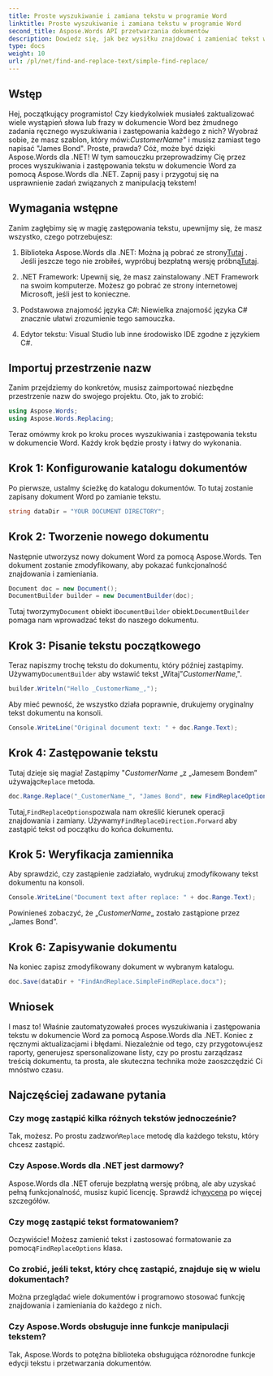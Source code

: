 ```yaml
---
title: Proste wyszukiwanie i zamiana tekstu w programie Word
linktitle: Proste wyszukiwanie i zamiana tekstu w programie Word
second_title: Aspose.Words API przetwarzania dokumentów
description: Dowiedz się, jak bez wysiłku znajdować i zamieniać tekst w dokumentach Worda za pomocą Aspose.Words dla .NET. Zawiera przewodnik krok po kroku.
type: docs
weight: 10
url: /pl/net/find-and-replace-text/simple-find-replace/
---
```

## Wstęp

Hej, początkujący programisto! Czy kiedykolwiek musiałeś zaktualizować wiele wystąpień słowa lub frazy w dokumencie Word bez żmudnego zadania ręcznego wyszukiwania i zastępowania każdego z nich? Wyobraź sobie, że masz szablon, który mówi:_CustomerName_" i musisz zamiast tego napisać "James Bond". Proste, prawda? Cóż, może być dzięki Aspose.Words dla .NET! W tym samouczku przeprowadzimy Cię przez proces wyszukiwania i zastępowania tekstu w dokumencie Word za pomocą Aspose.Words dla .NET. Zapnij pasy i przygotuj się na usprawnienie zadań związanych z manipulacją tekstem!

## Wymagania wstępne

Zanim zagłębimy się w magię zastępowania tekstu, upewnijmy się, że masz wszystko, czego potrzebujesz:

1.  Biblioteka Aspose.Words dla .NET: Można ją pobrać ze strony[Tutaj](https://releases.aspose.com/words/net/) . Jeśli jeszcze tego nie zrobiłeś, wypróbuj bezpłatną wersję próbną[Tutaj](https://releases.aspose.com/).

2. .NET Framework: Upewnij się, że masz zainstalowany .NET Framework na swoim komputerze. Możesz go pobrać ze strony internetowej Microsoft, jeśli jest to konieczne.

3. Podstawowa znajomość języka C#: Niewielka znajomość języka C# znacznie ułatwi zrozumienie tego samouczka.

4. Edytor tekstu: Visual Studio lub inne środowisko IDE zgodne z językiem C#.

## Importuj przestrzenie nazw

Zanim przejdziemy do konkretów, musisz zaimportować niezbędne przestrzenie nazw do swojego projektu. Oto, jak to zrobić:

```csharp
using Aspose.Words;
using Aspose.Words.Replacing;
```

Teraz omówmy krok po kroku proces wyszukiwania i zastępowania tekstu w dokumencie Word. Każdy krok będzie prosty i łatwy do wykonania.

## Krok 1: Konfigurowanie katalogu dokumentów

Po pierwsze, ustalmy ścieżkę do katalogu dokumentów. To tutaj zostanie zapisany dokument Word po zamianie tekstu.

```csharp
string dataDir = "YOUR DOCUMENT DIRECTORY";
```

## Krok 2: Tworzenie nowego dokumentu

Następnie utworzysz nowy dokument Word za pomocą Aspose.Words. Ten dokument zostanie zmodyfikowany, aby pokazać funkcjonalność znajdowania i zamieniania.

```csharp
Document doc = new Document();
DocumentBuilder builder = new DocumentBuilder(doc);
```

 Tutaj tworzymy`Document` obiekt i`DocumentBuilder` obiekt.`DocumentBuilder` pomaga nam wprowadzać tekst do naszego dokumentu.

## Krok 3: Pisanie tekstu początkowego

 Teraz napiszmy trochę tekstu do dokumentu, który później zastąpimy. Używamy`DocumentBuilder` aby wstawić tekst „Witaj”_CustomerName_,".

```csharp
builder.Writeln("Hello _CustomerName_,");
```

Aby mieć pewność, że wszystko działa poprawnie, drukujemy oryginalny tekst dokumentu na konsoli.

```csharp
Console.WriteLine("Original document text: " + doc.Range.Text);
```

## Krok 4: Zastępowanie tekstu

Tutaj dzieje się magia! Zastąpimy "_CustomerName_ „z „Jamesem Bondem” używając`Replace` metoda. 

```csharp
doc.Range.Replace("_CustomerName_", "James Bond", new FindReplaceOptions(FindReplaceDirection.Forward));
```

 Tutaj,`FindReplaceOptions`pozwala nam określić kierunek operacji znajdowania i zamiany. Używamy`FindReplaceDirection.Forward` aby zastąpić tekst od początku do końca dokumentu.

## Krok 5: Weryfikacja zamiennika

Aby sprawdzić, czy zastąpienie zadziałało, wydrukuj zmodyfikowany tekst dokumentu na konsoli.

```csharp
Console.WriteLine("Document text after replace: " + doc.Range.Text);
```

Powinieneś zobaczyć, że „_CustomerName_„ zostało zastąpione przez „James Bond”.

## Krok 6: Zapisywanie dokumentu

Na koniec zapisz zmodyfikowany dokument w wybranym katalogu.

```csharp
doc.Save(dataDir + "FindAndReplace.SimpleFindReplace.docx");
```

## Wniosek

I masz to! Właśnie zautomatyzowałeś proces wyszukiwania i zastępowania tekstu w dokumencie Word za pomocą Aspose.Words dla .NET. Koniec z ręcznymi aktualizacjami i błędami. Niezależnie od tego, czy przygotowujesz raporty, generujesz spersonalizowane listy, czy po prostu zarządzasz treścią dokumentu, ta prosta, ale skuteczna technika może zaoszczędzić Ci mnóstwo czasu.

## Najczęściej zadawane pytania

### Czy mogę zastąpić kilka różnych tekstów jednocześnie?
 Tak, możesz. Po prostu zadzwoń`Replace` metodę dla każdego tekstu, który chcesz zastąpić.

### Czy Aspose.Words dla .NET jest darmowy?
Aspose.Words dla .NET oferuje bezpłatną wersję próbną, ale aby uzyskać pełną funkcjonalność, musisz kupić licencję. Sprawdź ich[wycena](https://purchase.aspose.com/buy) po więcej szczegółów.

### Czy mogę zastąpić tekst formatowaniem?
 Oczywiście! Możesz zamienić tekst i zastosować formatowanie za pomocą`FindReplaceOptions` klasa.

### Co zrobić, jeśli tekst, który chcę zastąpić, znajduje się w wielu dokumentach?
Można przeglądać wiele dokumentów i programowo stosować funkcję znajdowania i zamieniania do każdego z nich.

### Czy Aspose.Words obsługuje inne funkcje manipulacji tekstem?
Tak, Aspose.Words to potężna biblioteka obsługująca różnorodne funkcje edycji tekstu i przetwarzania dokumentów.
